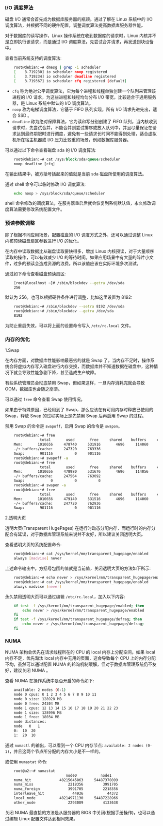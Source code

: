 
### I/O 调度算法

磁盘 I/O 通常会首先成为数据库服务器的瓶颈。通过了解在 Linux 系统中的 I/O 调度算法，并根据不同的硬件配置，调整调度算法提高数据库服务器性能。

对于数据库的读写操作，Linux 操作系统在收到数据库的请求时，Linux 内核并不是立即执行该请求，而是通过 I/O 调度算法，先尝试合并请求，再发送到块设备中。

查看当前系统支持的调度算法:
```sh
    root@debian:~# dmesg | grep -i scheduler
    [    3.719230] io scheduler noop registered
    [    3.719234] io scheduler deadline registered
    [    3.719367] io scheduler cfq registered (default)
```
* `cfq` 称为绝对公平调度算法，它为每个进程和线程单独创建一个队列来管理该进程的 I/O 请求，为这些进程和线程均匀分布 I/O 带宽，比较适合于通用服务器，是 Linux 系统中默认的 I/O 调度算法。
* `noop` 称为电梯调度算法，它基于 FIFO 队列实现，所有 I/O 请求先进先出，适合 SSD 。
* `deadline` 称为绝对保障算法，它为读和写分别创建了 FIFO 队列，当内核收到请求时，先尝试合并，不能合并则尝试排序或放入队列中，并且尽量保证在请求达到最终期限时进行调度，避免有一些请求长时间不能得到处理，适合虚拟机所在宿主机器或 I/O 压力比较重的场景，例如数据库服务器。

可以通过以下命令查看磁盘 sda 的 I/O 调度算法:
```sql
    root@debian:~# cat /sys/block/sda/queue/scheduler 
    noop deadline [cfq]
```
在输出结果中，被方括号括起来的值就是当前 sda 磁盘所使用的调度算法。

通过 shell 命令可以临时修改 I/O 调度算法:
```sh
    echo noop > /sys/block/sda/queue/scheduler
```
shell 命令修改的调度算法，在服务器重启后就会恢复到系统默认值，永久修改调度算法需要修改系统配置文件。


### 预读参数调整

除了根据不同应用场景，配置磁盘的 I/O 调度方式之外，还可以通过调整 Linux 内核预读磁盘扇区参数进行 I/O 的优化。

在内存中读取数据比从磁盘读取要快得多，增加 Linux 内核预读，对于大量顺序读取的操作，可以有效减少 I/O 的等待时间。如果应用场景中有大量的碎片小文件，过多的预读会造成资源的浪费，所以该值应该在实际环境多次测试。

通过如下命令查看磁盘预读扇区:
```sh
    [root@localhost ~]# /sbin/blockdev --getra /dev/sda
    256
```
默认为 256，也可以根据硬件条件进行调整，比如这里设置为 8192:
```sh
    root@debian:~# /sbin/blockdev --setra 8192 /dev/sda
    root@debian:~# /sbin/blockdev --getra /dev/sda
    8192
```

为防止重启失效，可以将上面的设置命令写入 `/etc/rc.local` 文件。


### 内存的优化

1.Swap

在内存方面，对数据库性能影响最恶劣的就是 Swap 了。当内存不足时，操作系统会将虚拟内存写入磁盘进行内存交换，而数据库并不知道数据在磁盘中，这种情况下就会导致性能急剧下降，甚至造成生产故障。

有些系统管理员会彻底禁用 Swap，但如果这样，一旦内存消耗完就会导致 OOM，数据库也会随之崩溃。

可以通过 `free` 命令查看 Swap 使用情况。

如果由于特殊原因，已经用到了 Swap，那么应该在有可用内存时释放已使用的 Swap，释放 Swap 的过程实际上是先禁用 Swap 后再启用 Swap 的过程。

禁用 Swap 的命令是 `swapoff`，启用 Swap 的命令是 `swapon`。
```sh
    root@debian:~# free
                total       used       free     shared    buffers     cached
    Mem:       1010656     478740     531916       4696     114060     117360
    -/+ buffers/cache:     247320     763336
    Swap:       901116          0     901116
    root@debian:~# swapoff -a
    root@debian:~# free
                total       used       free     shared    buffers     cached
    Mem:       1010656     478980     531676       4696     114056     117360
    -/+ buffers/cache:     247564     763092
    Swap:            0          0          0
    root@debian:~# swapon -a
    root@debian:~# free
                total       used       free     shared    buffers     cached
    Mem:       1010656     479140     531516       4696     114060     117360
    -/+ buffers/cache:     247720     762936
    Swap:       901116          0     901116
```

2.透明大页

透明大页(Transparent HugePages) 在运行时动态分配内存，而运行时的内存分配会有延误，对于数据库管理系统来说并不友好，所以建议关闭透明大页。

查看透明大页的系统配置命令:
```sh
    root@debian:~# cat /sys/kernel/mm/transparent_hugepage/enabled 
    always [madvise] never
```
上述命令输出中，方括号包围的值就是当前值，关闭透明大页的方法如下所示:
```sh
    root@debian:~# echo never > /sys/kernel/mm/transparent_hugepage/enabled 
    root@debian:~# cat /sys/kernel/mm/transparent_hugepage/enabled 
    always madvise [never]
```

永久禁用透明大页可以通过编辑 `/etc/rc.local`，加入以下内容:
```sh
    if test -f /sys/kernel/mm/transparent_hugepage/enabled; then
        echo never > /sys/kernel/mm/transparent_hugepage/enabled
    fi
    if test -f /sys/kernel/mm/transparent_hugepage/defrag; then
        echo never > /sys/kernel/mm/transparent_hugepage/defrag;
    fi
```

### NUMA

NUMA 架构会优先在请求线程所在的 CPU 的 local 内存上分配空间，如果 local 内存不足，优先淘汰 local 内存中无用的页面，这会导致每个 CPU 上的内存分配不均，虽然可以通过配置 NUMA 的轮询机制缓解，但对于数据库管理系统仍不友好，建议关闭 NUMA 。

查看 NUMA 在操作系统中是否开启的命令如下:
```sh
    available: 2 nodes (0-1)
    node 0 cpus: 0 1 2 3 4 5 6 7 8 9 10 11
    node 0 size: 128928 MB
    node 0 free: 24304 MB
    node 1 cpus: 12 13 14 15 16 17 18 19 20 21 22 23
    node 1 size: 128996 MB
    node 1 free: 18034 MB
    node distances:
    node   0   1 
    0:  10  20 
    1:  20  10 
```
通过 `numactl` 的输出，可以看到一个 CPU 内存节点: `available: 2 nodes (0-1)`，并且这两个节点所分配的内存大小是不一样的。

或使用 `numastat` 命令:
```sh
    root@u2:~# numastat
                            node0           node1
    numa_hit             48215045863     54487370899
    numa_miss                2218356         3991705
    numa_foreign             3991705         2218356
    interleave_hit             44936           44372
    local_node           48214971130     54487228966
    other_node               2293089         4133638
```

关闭 NUMA 最直接的方法是从服务器的 BIOS 中关闭(根据手册操作)，也可以通过编辑 Linux 配置文件达到相同效果。


